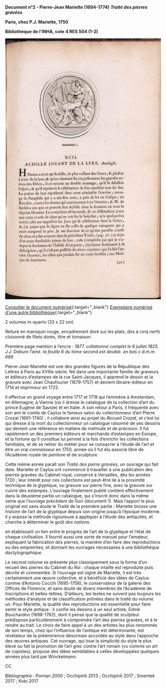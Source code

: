 ﻿**Document n°2 - Pierre-Jean Mariette (1694-1774)**
**_Traité des pierres gravées_**

**Paris, chez P.J. Mariette, 1750**

**Bibliothèque de l'INHA, cote 4 RES 504 (1-2)**

![Branching](./img/doc2/doc2_1.png)

[Consulter le document numérisé](http://bibliotheque.inha.fr/iguana/www.main.cls?surl=search#RecordId=1.227111){:target="_blank"}
[Exemplaire numérisé d'une autre bibliothèque](https://gallica.bnf.fr/ark:/12148/bpt6k311112h){:target="_blank"}

2 volumes in-quarto (33 x 22 cm)

Reliure en maroquin rouge, encadrement doré sur les plats, dos à cinq nerfs cloisonné de filets dorés, titre et tomaison.

Première page mention à l’encre : _1877. collationné complet le 6 juillet 1825. J.J. Debure l’ainé. la feuille 6 du tome second est double. en bas c.d.m.m. 689_

Pierre-Jean Mariette est une des grandes figures de la République des Lettres à Paris au XVIIIe siècle.
Né dans une importante famille de graveurs et éditeurs d’estampes de la rue Saint-Jacques, il apprend le dessin et la gravure avec Jean Chaufourier (1679-1757)
et devient libraire-éditeur en 1714 et imprimeur en 1722.

Il effectue un grand voyage entre 1717 et 1719 qui l’emmène à Amsterdam, en Allemagne, à Vienne (où il dresse le catalogue de la collection d’art du prince Eugène de Savoie) et en Italie.
A son retour à Paris, il fréquente avec son ami le comte de Caylus le fameux salon du collectionneur d’art Pierre Crozat (1661-1740) ;
il collabore ainsi au projet du _Recueil Crozat_, et c’est lui qui dresse à la mort du collectionneur un catalogue raisonné de ses dessins qui devient une référence en matière
de méthode et de précision. Il fut rapidement un des premiers éditeurs et marchands d’estampes en Europe, et la fortune qu’il constitue
lui permet à la fois d’enrichir les collections familiales, et de se retirer du métier pour se consacrer à  l’étude de l’art
et être un vrai _connaisseur_ en 1750, année où il fut élu associé libre de l’Académie royale de peinture et de sculpture.

Cette même année paraît son _Traité des pierre gravées_, un ouvrage qui fait date.
Mariette et Caylus ont commencé à travailler à une publication des pierres gravées du Cabinet royal, conservé à Versailles, dès les années 1720 ;
leur intérêt pour ces collections est peut-être lié à la proximité technique de la glyptique, ou gravure sur pierre fine, avec la gravure sur cuivre des estampes.
L’ouvrage finalement publié contient effectivement dans la deuxième partie un catalogue, qui s’inscrit donc dans la même veine que l’ouvrage précédent de Gori (document 1).
Mais l’apport le plus original est sans doute le Traité de la première partie : Mariette brosse une histoire de l’art de la glyptique depuis son origine jusqu’à l’époque moderne.
Il y expose la méthode rigoureuse à appliquer à l’étude des antiquités, et cherche à déterminer le _goût des nations._

en établissant un lien entre le progrès de l’art de la glyptique et l’état de chaque civilisation.
Il fournit aussi une sorte de manuel pour l’amateur, expliquant la fabrication des pierres, la manière d’en faire des reproductions ou des empreintes, et donnant les ouvrages nécessaires à une _bibliothèque dactylographique._

Le second volume se présente plus classiquement sous la forme d’un recueil des pierres du Cabinet du Roi : chaque intaille est reproduite puis décrite et commentée.
Si l’ouvrage est signé de Mariette, il est très certainement une œuvre collective, et a bénéficié des idées de Caylus
comme d’Antonio Cocchi (1695-1758), le conservateur de la galerie des Offices de Florence, et sans doute de divers membres de l’Académie de Inscriptions et belles-lettres.
D’ailleurs, les textes ne suivent pas toujours les méthodes d’analyse et de classification prônées dans le traité du volume un. Pour Mariette, la qualité des reproductions
est essentielle pour faire sentir le style antique : il confie les dessins à un seul artiste, Edmé Bouchardon (1698-1762), dont il pense que la qualité de sculpteur
prédispose particulièrement à comprendre l’art des pierres gravées, et à le rendre au trait. Le choix de faire appel à un des artistes les plus renommés de son temps, chez qui
l’influence de l’antique est déterminante, est révélateur de la prééminence désormais accordée au style dans l’approche des œuvres antiques.
Cet ouvrage, qui loue la simplicité du style le plus élevé ou fait la promotion de l’art grec contre l’art romain (vu comme un art de copistes), propose des idées semblables
à celles développées quelques années plus tard par Winckelmann.

CC

Bibliographie : Pomian 2000 ; Occhipinti 2013 ; Occhipinti 2017 ; Smentek 2017 ; Kobi 2017
